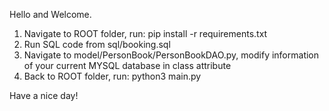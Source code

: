 Hello and Welcome.

1. Navigate to ROOT folder, run: pip install -r requirements.txt
3. Run SQL code from sql/booking.sql
4. Navigate to model/PersonBook/PersonBookDAO.py, modify information of your current MYSQL database in class attribute 
5. Back to ROOT folder, run: python3 main.py

Have a nice day!
